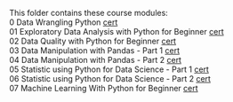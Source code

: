 This folder contains these course modules:<br>
0 Data Wrangling Python 
<a href="https://academy.dqlab.id/certificate/pdf/DQLABDTWP1OJQCKT">cert</a> <br>
01 Exploratory Data Analysis with Python for Beginner 
<a href="https://academy.dqlab.id/certificate/pdf/DQLABINTP1IDWDVG">cert</a> <br>
02 Data Quality with Python for Beginner <a href="https://academy.dqlab.id/certificate/pdf/DQLABDVIZ2SQIRUN">cert</a> <br>
03 Data Manipulation with Pandas - Part 1 <a href="yet">cert</a> <br>
04 Data Manipulation with Pandas - Part 2 <a href="yet">cert</a> <br>
05 Statistic using Python for Data Science - Part 1 <a href="https://academy.dqlab.id/certificate/pdf/DQLABSWP1%20GBGWLN">cert</a> <br>
06 Statistic using Python for Data Science - Part 2 <a href="https://academy.dqlab.id/certificate/pdf/DQLABSWP1%20QGOCJT">cert</a> <br>
07 Machine Learning With Python for Beginner <a href="yet">cert</a> <br>